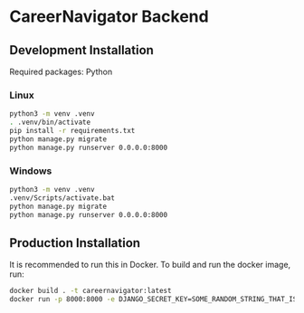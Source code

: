 # CareerNavigator Backend

## Development Installation

Required packages: Python

### Linux

```bash
python3 -m venv .venv
. .venv/bin/activate
pip install -r requirements.txt
python manage.py migrate
python manage.py runserver 0.0.0.0:8000
```

### Windows

```bat
python3 -m venv .venv
.venv/Scripts/activate.bat
python manage.py migrate
python manage.py runserver 0.0.0.0:8000
```

## Production Installation

It is recommended to run this in Docker. To build and run the docker image, run:

```bash
docker build . -t careernavigator:latest
docker run -p 8000:8000 -e DJANGO_SECRET_KEY=SOME_RANDOM_STRING_THAT_IS_CONSISTENT_BUT_VERY_SECRET --mount type=bind,source="db.sqlite3",target="/project/db.sqlite3" careernavigator:latest
```
